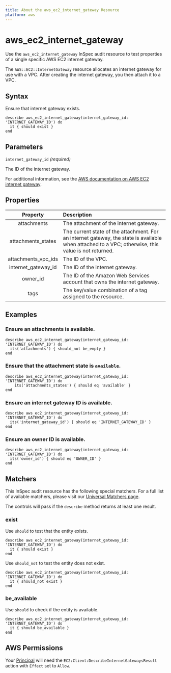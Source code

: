 ```yaml
---
title: About the aws_ec2_internet_gateway Resource
platform: aws
---
```


# aws_ec2_internet_gateway

Use the `aws_ec2_internet_gateway` InSpec audit resource to test properties of a single specific AWS EC2 internet gateway.

The `AWS::EC2::InternetGateway` resource allocates an internet gateway for use with a VPC. After creating the internet gateway, you then attach it to a VPC.

## Syntax

Ensure that internet gateway exists.

    describe aws_ec2_internet_gateway(internet_gateway_id: 'INTERNET_GATEWAY_ID') do
      it { should exist }
    end

## Parameters

`internet_gateway_id` _(required)_

The ID of the internet gateway.

For additional information, see the [AWS documentation on AWS EC2 internet gateway](https://docs.aws.amazon.com/AWSCloudFormation/latest/UserGuide/aws-resource-ec2-internetgateway.html).

## Properties

| Property | Description |
| :---: | :--- |
| attachments | The attachment of the internet gateway. |
| attachments_states | The current state of the attachment. For an internet gateway, the state is available when attached to a VPC; otherwise, this value is not returned. |
| attachments_vpc_ids | The ID of the VPC. |
| internet_gateway_id | The ID of the internet gateway. |
| owner_id | The ID of the Amazon Web Services account that owns the internet gateway. |
| tags | The key/value combination of a tag assigned to the resource. |

## Examples

### Ensure an attachments is available.

    describe aws_ec2_internet_gateway(internet_gateway_id: 'INTERNET_GATEWAY_ID') do
      its('attachments') { should_not be_empty }
    end

### Ensure that the attachment state is `available`.

    describe aws_ec2_internet_gateway(internet_gateway_id: 'INTERNET_GATEWAY_ID') do
        its('attachments_states') { should eq 'available' }
    end

### Ensure an internet gateway ID is available.

    describe aws_ec2_internet_gateway(internet_gateway_id: 'INTERNET_GATEWAY_ID') do
      its('internet_gateway_id') { should eq 'INTERNET_GATEWAY_ID' }
    end

### Ensure an owner ID is available.

    describe aws_ec2_internet_gateway(internet_gateway_id: 'INTERNET_GATEWAY_ID') do
      its('owner_id') { should eq 'OWNER_ID' }
    end

## Matchers

This InSpec audit resource has the following special matchers. For a full list of available matchers, please visit our [Universal Matchers page](https://www.inspec.io/docs/reference/matchers/).

The controls will pass if the `describe` method returns at least one result.

### exist

Use `should` to test that the entity exists.

    describe aws_ec2_internet_gateway(internet_gateway_id: 'INTERNET_GATEWAY_ID') do
      it { should exist }
    end

Use `should_not` to test the entity does not exist.

    describe aws_ec2_internet_gateway(internet_gateway_id: 'INTERNET_GATEWAY_ID') do
      it { should_not exist }
    end

### be_available

Use `should` to check if the entity is available.

    describe aws_ec2_internet_gateway(internet_gateway_id: 'INTERNET_GATEWAY_ID') do
      it { should be_available }
    end

## AWS Permissions

Your [Principal](https://docs.aws.amazon.com/IAM/latest/UserGuide/intro-structure.html#intro-structure-principal) will need the `EC2:Client:DescribeInternetGatewaysResult` action with `Effect` set to `Allow`.
